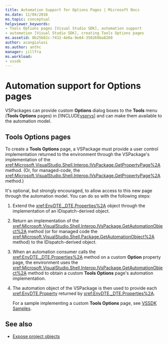```yaml
---
title: Automation Support for Options Pages | Microsoft Docs
ms.date: 11/04/2016
ms.topic: conceptual
helpviewer_keywords:
- Tools Options pages [Visual Studio SDK], automation support
- automation [Visual Studio SDK], creating Tools Options pages
ms.assetid: 0b25b82c-7432-4e0a-9e84-350269ba8260
author: acangialosi
ms.author: anthc
manager: jillfra
ms.workload:
- vssdk
---
```

# Automation support for Options pages
VSPackages can provide custom **Options** dialog boxes to the **Tools** menu (**Tools Options** pages) in [!INCLUDE[vsprvs](../../code-quality/includes/vsprvs_md.md)] and can make them available to the automation model.

## Tools Options pages
 To create a **Tools Options** page, a VSPackage must provide a user control implementation returned to the environment through the VSPackage's implementation of the <xref:Microsoft.VisualStudio.Shell.Interop.IVsPackage.GetPropertyPage%2A> method. (Or, for managed-code, the <xref:Microsoft.VisualStudio.Shell.Interop.IVsPackage.GetPropertyPage%2A> method.)

 It's optional, but strongly encouraged, to allow access to this new page through the automation model. You can do so with the following steps:

1. Extend the <xref:EnvDTE._DTE.Properties%2A> object through the implementation of an IDispatch-derived object.

2. Return an implementation of the <xref:Microsoft.VisualStudio.Shell.Interop.IVsPackage.GetAutomationObject%2A> method (or for managed code the <xref:Microsoft.VisualStudio.Shell.Package.GetAutomationObject%2A> method) to the IDispatch-derived object.

3. When an automation consumer calls the <xref:EnvDTE._DTE.Properties%2A> method on a custom **Option** property page, the environment uses the <xref:Microsoft.VisualStudio.Shell.Interop.IVsPackage.GetAutomationObject%2A> method to obtain a custom **Tools Options** page's automation implementation.

4. The automation object of the VSPackage is then used to provide each <xref:EnvDTE.Property> returned by <xref:EnvDTE._DTE.Properties%2A>.

   For a sample implementing a custom **Tools Options** page, see [VSSDK Samples](https://github.com/Microsoft/VSSDK-Extensibility-Samples).

## See also
- [Expose project objects](../../extensibility/internals/exposing-project-objects.md)
